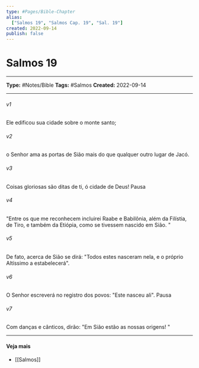 ```yaml
---
type: #Pages/Bible-Chapter
alias:
  ["Salmos 19", "Salmos Cap. 19", "Sal. 19"]
created: 2022-09-14
publish: false
---
```


# Salmos 19

---

**Type:** #Notes/Bible
**Tags:** #Salmos
**Created:** 2022-09-14

---

###### v1
Ele edificou sua cidade sobre o monte santo;
###### v2
o Senhor ama as portas de Sião mais do que qualquer outro lugar de Jacó.
###### v3
Coisas gloriosas são ditas de ti, ó cidade de Deus! Pausa
###### v4
"Entre os que me reconhecem incluirei Raabe e Babilônia, além da Filístia, de Tiro, e também da Etiópia, como se tivessem nascido em Sião. "
###### v5
De fato, acerca de Sião se dirá: "Todos estes nasceram nela, e o próprio Altíssimo a estabelecerá".
###### v6
O Senhor escreverá no registro dos povos: "Este nasceu ali". Pausa
###### v7
Com danças e cânticos, dirão: "Em Sião estão as nossas origens! "


---

#### Veja mais

- [[Salmos]]
